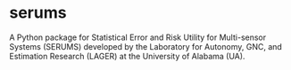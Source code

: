 # serums
A Python package for Statistical Error and Risk Utility for Multi-sensor Systems (SERUMS) developed by the Laboratory for Autonomy, GNC, and Estimation Research (LAGER) at the University of Alabama (UA).
